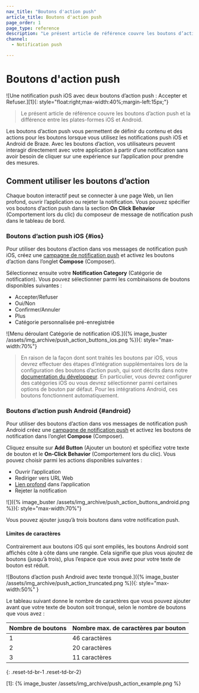 ```yaml
---
nav_title: "Boutons d'action push"
article_title: Boutons d'action push
page_order: 1
page_type: reference
description: "Le présent article de référence couvre les boutons d’action push et la différence entre les plates-formes iOS et Android."
channel:
  - Notification push

---
```


# Boutons d'action push

![Une notification push iOS avec deux boutons d’action push : Accepter et Refuser.][1]{: style="float:right;max-width:40%;margin-left:15px;"}

> Le présent article de référence couvre les boutons d’action push et la différence entre les plates-formes iOS et Android. 

Les boutons d’action push vous permettent de définir du contenu et des actions pour les boutons lorsque vous utilisez les notifications push iOS et Android de Braze. Avec les boutons d’action, vos utilisateurs peuvent interagir directement avec votre application à partir d’une notification sans avoir besoin de cliquer sur une expérience sur l’application pour prendre des mesures.

## Comment utiliser les boutons d’action

Chaque bouton interactif peut se connecter à une page Web, un lien profond, ouvrir l’application ou rejeter la notification. Vous pouvez spécifier vos boutons d’action push dans la section **On Click Behavior** (Comportement lors du clic) du composeur de message de notification push dans le tableau de bord.

### Boutons d’action push iOS {#ios}

Pour utiliser des boutons d’action dans vos messages de notification push iOS, créez une [campagne de notification push]({{site.baseurl}}/user_guide/message_building_by_channel/push/creating_a_push_message/) et activez les boutons d’action dans l’onglet **Compose** (Composer).

Sélectionnez ensuite votre **Notification Category** (Catégorie de notification). Vous pouvez sélectionner parmi les combinaisons de boutons disponibles suivantes :

- Accepter/Refuser
- Oui/Non
- Confirmer/Annuler
- Plus
- Catégorie personnalisée pré-enregistrée

![Menu déroulant Catégorie de notification iOS.]({% image_buster /assets/img_archive/push_action_buttons_ios.png %}){: style="max-width:70%"}

>  En raison de la façon dont sont traités les boutons par iOS, vous devrez effectuer des étapes d’intégration supplémentaires lors de la configuration des boutons d’action push, qui sont décrits dans notre [documentation du développeur]({{site.baseurl}}/developer_guide/platform_integration_guides/ios/push_notifications/customization/action_buttons/). En particulier, vous devrez configurer des catégories iOS ou vous devrez sélectionner parmi certaines options de bouton par défaut. Pour les intégrations Android, ces boutons fonctionnent automatiquement.

### Boutons d’action push Android {#android}

Pour utiliser des boutons d’action dans vos messages de notification push Android créez une [campagne de notification push]({{site.baseurl}}/user_guide/message_building_by_channel/push/creating_a_push_message/) et activez les boutons de notification dans l’onglet **Compose** (Composer).

Cliquez ensuite sur <i class="fas fa-plus-circle"></i> **Add Button** (Ajouter un bouton) et spécifiez votre texte de bouton et le **On-Click Behavior** (Comportement lors du clic). Vous pouvez choisir parmi les actions disponibles suivantes :

- Ouvrir l’application
- Rediriger vers URL Web
- [Lien profond]({{site.baseurl}}/user_guide/personalization_and_dynamic_content/deep_linking_to_in-app_content/) dans l’application
- Rejeter la notification

![]({% image_buster /assets/img_archive/push_action_buttons_android.png %}){: style="max-width:70%"}

Vous pouvez ajouter jusqu’à trois boutons dans votre notification push.

#### Limites de caractères

Contrairement aux boutons iOS qui sont empilés, les boutons Android sont affichés côte à côte dans une rangée. Cela signifie que plus vous ajoutez de boutons (jusqu’à trois), plus l’espace que vous avez pour votre texte de bouton est réduit. 

![Boutons d’action push Android avec texte tronqué.]({% image_buster /assets/img_archive/push_action_truncated.png %}){: style="max-width:50%" }

Le tableau suivant donne le nombre de caractères que vous pouvez ajouter avant que votre texte de bouton soit tronqué, selon le nombre de boutons que vous avez :

| Nombre de boutons | Nombre max. de caractères par bouton |
| --- | --- |
| 1 | 46 caractères |
| 2 | 20 caractères |
| 3 | 11 caractères |
{: .reset-td-br-1 .reset-td-br-2}


[1]: {% image_buster /assets/img_archive/push_action_example.png %}

